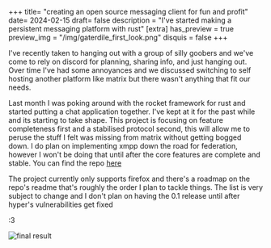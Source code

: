 +++
title= "creating an open source messaging client for fun and profit"
date= 2024-02-15
draft= false
description = "I've started making a persistent messaging platform with rust"
[extra]
has_preview = true
preview_img = "/img/gaterdile_first_look.png"
disquis = false
+++

I've recently taken to hanging out with a group of silly goobers and we've come to rely on discord for planning, sharing info, and just hanging out. Over time I've had some annoyances and we discussed switching to self hosting another platform like matrix but there wasn't anything that fit our needs.

Last month I was poking around with the rocket framework for rust and started putting a chat application together. I've kept at it for the past while and its starting to take shape. This project is focusing on feature completeness first and a stabilised protocol second, this will allow me to peruse the stuff I felt was missing from matrix without getting bogged down. I do plan on implementing xmpp down the road for federation, however I won't be doing that until after the core features are complete and stable. You can find the repo [here](https://github.com/uberfig/gaterdile)

The project currently only supports firefox and there's a roadmap on the repo's readme that's roughly the order I plan to tackle things. The list is very subject to change and I don't plan on having the 0.1 release until after hyper's vulnerabilities get fixed

:3

![final result](/img/gaterdile_first_look.png "screenshot of gaterdile as of now. it currently supports message replies, twimoji and multiline comments with many more features to come")